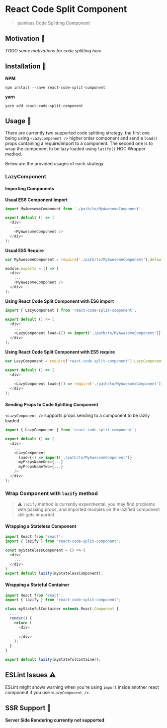 # React Code Split Component
> painless Code Splitting Component

## Motivation 💪
*TODO some motivations for code splitting here*

## Installation 👷
**NPM**
```
npm install --save react-code-split-component
```
**yarn**
```
yarn add react-code-split-component
```

## Usage 🔧
There are currently two supported code splitting strategy, the first one being using ``<LazyComponent />`` higher order component and send a ``load()`` props containing a require/import to a component. The second one is to wrap the component to be lazy loaded using ``lazify()`` HOC Wrapper method.

Below are the provided usages of each strategy.

### LazyComponent

#### Importing Components
**Usual ES6 Component Import**
```javascript
import MyAwesomeComponent from './path/to/MyAwesomeComponent';

export default () => (
  <div>
    ...
    <MyAwesomeComponent />
  </div>
);
```
**Usual ES5 Require**
```javascript
var MyAwesomeComponent = require('./path/to/MyAwesomeComponent').default;

module.exports = () => (
  <div>
    ...
    <MyAwesomeComponent />
  </div>
);
```
**Using React Code Split Component with ES6 import**
```javascript
import { LazyComponent } from 'react-code-split-component';

export default () => (
  <div>
    ...
    <LazyComponent load={() => import('./path/to/MyAwesomeComponent')} />
  </div>
);
```
**Using React Code Split Component with ES5 require**
```javascript
var LazyComponent = require('react-code-split-component').LazyComponent.default;

export default () => (
  <div>
    ...
    <LazyComponent load=̨{() => require('./path/to/MyAwesomeComponent')} />
  </div>
);
```

#### Sending Props to Code Splitting Component
``<LazyComponent />`` supports props sending to a component to be lazily loaded.

```javascript
import { LazyComponent } from 'react-code-split-component';

export default () => (
  <div>
    ...
    <LazyComponent
      load={() => import('./path/to/MyAwesomeComponent')}
      myPropsNameOne={...}
      myPropsNameTwo={...}
    />
  </div>
);
```

### Wrap Component with ``lazify`` method

> ⚠️ ``lazify`` method is currently experimental, you may find problems with passing props, and imported modules on the lazified component still gets imported.

#### Wrapping a Stateless Component
```javascript
import React from 'react';
import { lazify } from 'react-code-split-component';

const myStatelessComponent = () => (
  <div>
    ...
  </div>
)
export default lazify(myStatelessComponent);
```

#### Wrapping a Stateful Container
```javascript
import React from 'react';
import { lazify } from 'react-code-split-component';

class myStatefulContainer extends React.Component {
  ...
  render() {
    return (
      <div>
        ...
      </div>
    );
  }
}

export default lazify(myStatefulContainer);
```

## ESLint Issues ⚠️
ESLint might shows warning when you're using ``import`` inside another react component if you use ``<LazyComponent />``.

## SSR Support 🔬

**Server Side Rendering currently not supported**
